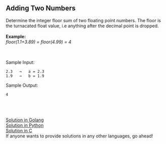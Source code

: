 ## Adding Two Numbers

Determine the integer floor sum of two floating point numbers. The floor is the turnacated float value, i.e anything after the decimal point is dropped.
<br>
<br>
<b>Example:</b><br>
<i>floor(1.1+3.89) = floor(4.99) = 4</i>
<br>
<br>
<br>

Sample Input:
```
2.3   →   a = 2.3
1.9   →   b = 1.9
```
Sample Output:
```
4
```


<br>
<br>
<br>
<a href = "https://github.com/aaryarajoju/cu-hackerrank/blob/main/Test-1%20(5%20Nov%202020)/Test/Q2.%20Adding%20Two%20Numbers/AddTwoNum.go">Solution in Golang</a><br>
<a href = "https://github.com/aaryarajoju/cu-hackerrank/blob/main/Test-1%20(5%20Nov%202020)/Test/Q2.%20Adding%20Two%20Numbers/AddTwoNum.py">Solution in Python</a><br>
<a href = "https://github.com/aaryarajoju/cu-hackerrank/blob/main/Test-1%20(5%20Nov%202020)/Test/Q2.%20Adding%20Two%20Numbers/AddTwoNum.c">Solution in C</a><br>
If anyone wants to provide solutions in any other languages, go ahead!
